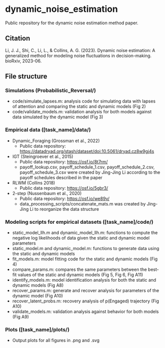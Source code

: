 # dynamic_noise_estimation
 Public repository for the dynamic noise estimation method paper.

## Citation
 Li, J. J., Shi, C., Li, L., & Collins, A. G. (2023). Dynamic noise estimation: A generalized method for modeling noise fluctuations in decision-making. bioRxiv, 2023-06.

## File structure

### Simulations (Probabilistic_Reversal/)
- code/simulate_lapses.m: analysis code for simulating data with lapses of attention and comparing the static and dynamic models (Fig 2)
- code/validate_models.m: validation analysis for both models against data simulated by the dynamic model (Fig 3)


### Empirical data ([task_name]/data/)
- Dynamic_Foraging (Grossman et al., 2022)
    - Public data repository: https://datadryad.org/stash/dataset/doi:10.5061/dryad.cz8w9gj4s
- IGT (Steingroever et al., 2015)
    - Public data repository: https://osf.io/8t7rm/
    - payoff_lookup.csv, payoff_schedule_1.csv, payoff_schedule_2.csv, payoff_schedule_3.csv were created by Jing-Jing Li according to the payoff schedules described in the paper
- RLWM (Collins 2018)
    - Public data repository: https://osf.io/5gbr3/ 
- 2-step (Nussenbaum et al., 2020)
    - Public data repository: https://osf.io/we89v/
    - data_processing_scripts/concatenate_mats.m was created by Jing-Jing Li to reorganize the data structure

### Modeling scripts for empirical datasets ([task_name]/code/)
- static_model_llh.m and dynamic_model_llh.m: functions to compute the negative log likelihoods of data given the static and dynamic model parameters
- static_model.m and dynamic_model.m: functions to generate data using the static and dynamic models
- fit_models.m: model fitting code for the static and dynamic models (Fig 4)
- compare_params.m: compares the same parameters between the best-fit values of the static and dynamic models (Fig 5, Fig 6, Fig A11)
- identify_models.m: model identification analysis for both the static and dynamic models (Fig A8)
- recover_params.m: generate and recover analysis for parameters of the dynamic model (Fig A10)
- recover_latent_probs.m: recovery analysis of p(Engaged) trajectory (Fig A10)
- validate_models.m: validation analysis against behavior for both models (Fig A9)

### Plots ([task_name]/plots/)
- Output plots for all figures in .png and .svg

